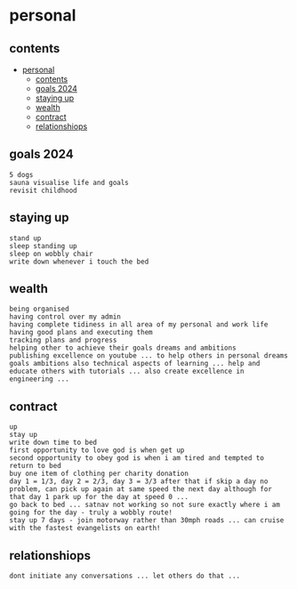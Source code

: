 # personal

## contents

- [personal](#personal)
  - [contents](#contents)
  - [goals 2024](#goals-2024)
  - [staying up](#staying-up)
  - [wealth](#wealth)
  - [contract](#contract)
  - [relationshiops](#relationshiops)

## goals 2024

```
5 dogs
sauna visualise life and goals
revisit childhood
```

## staying up

```
stand up
sleep standing up
sleep on wobbly chair
write down whenever i touch the bed
```

## wealth

```
being organised
having control over my admin
having complete tidiness in all area of my personal and work life
having good plans and executing them
tracking plans and progress
helping other to achieve their goals dreams and ambitions
publishing excellence on youtube ... to help others in personal dreams goals ambitions also technical aspects of learning ... help and educate others with tutorials ... also create excellence in engineering ...
```

## contract

```
up
stay up
write down time to bed
first opportunity to love god is when get up
second opportunity to obey god is when i am tired and tempted to return to bed
buy one item of clothing per charity donation
day 1 = 1/3, day 2 = 2/3, day 3 = 3/3 after that if skip a day no problem, can pick up again at same speed the next day although for that day 1 park up for the day at speed 0 ...
go back to bed ... satnav not working so not sure exactly where i am going for the day - truly a wobbly route!
stay up 7 days - join motorway rather than 30mph roads ... can cruise with the fastest evangelists on earth!
```

## relationshiops

```
dont initiate any conversations ... let others do that ...
```